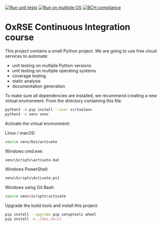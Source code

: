 [![Run unit tests](https://github.com/Elizabeth-Hayman/ci-course/actions/workflows/unittest.yml/badge.svg)](https://github.com/Elizabeth-Hayman/ci-course/actions/workflows/unittest.yml)
[![Run on multiple OS](https://github.com/Elizabeth-Hayman/ci-course/actions/workflows/python-package.yml/badge.svg)](https://github.com/Elizabeth-Hayman/ci-course/actions/workflows/python-package.yml)
[![BCH compliance](https://bettercodehub.com/edge/badge/Elizabeth-Hayman/ci-course?branch=main)](https://bettercodehub.com/)

# OxRSE Continuous Integration course

This project contains a small Python project. We are going to use free cloud services to automate:

- unit testing on multiple Python versions
- unit testing on multiple operating systems
- coverage testing
- static analysis
- documentation generation

To make sure all dependencies are installed, we recommend creating a new virtual environment.
From the directory containing this file:

```bash
python3 -m pip install --user virtualenv
python3 -m venv venv
```

Activate the virtual environment:

Linux / macOS:
```bash
source venv/bin/activate
```

Windows cmd.exe:
```bash
venv\Scripts\activate.bat
```

Windows PowerShell:
```bash
venv\Scripts\Activate.ps1
```

Windows using Git Bash:
```bash
source venv\Scripts\activate
```

Upgrade the build tools and install this project:

```bash
pip install --upgrade pip setuptools wheel
pip install -e .[dev,docs]
```
